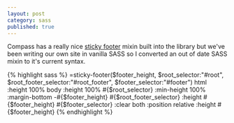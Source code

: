 ```yaml
---
layout: post
category: sass
published: true
---
```


Compass has a really nice [sticky footer](http://compass-style.org/reference/compass/layout/sticky_footer/) mixin built into the library but we've been writing our own site in vanilla SASS so I converted an out of date SASS mixin to it's current syntax.

{% highlight sass %}
=sticky-footer($footer_height, $root_selector:"#root", $root_footer_selector:"#root_footer", $footer_selector:"#footer")
  html
    :height 100%
  body
    :height 100%
  #{$root_selector}
    :min-height 100%
    :margin-bottom -#{$footer_height}
    #{$root_footer_selector}
      :height #{$footer_height}
  #{$footer_selector}
    :clear            both
    :position         relative
    :height          #{$footer_height}
{% endhighlight %}
